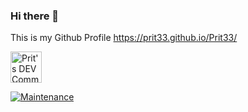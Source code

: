 ### Hi there 👋

This is my Github Profile 
https://prit33.github.io/Prit33/


<a href="https://dev.to/prit33">
  <img src="https://d2fltix0v2e0sb.cloudfront.net/dev-badge.svg" alt="Prit's DEV Community Profile" height="50" width="50">
</a>

 [![Maintenance](https://img.shields.io/badge/Maintained%3F-yes-green.svg)](https://GitHub.com/Naereen/StrapDown.js/graphs/commit-activity)

